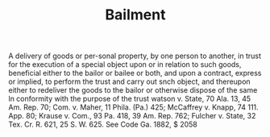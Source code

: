---
title: Bailment
permalink: "/definitions/bailment.html"
body: A delivery of goods or per-sonal property, by one person to another, in trust
  for the execution of a special object upon or in relation to such goods, beneficial
  either to the bailor or bailee or both, and upon a contract, express or implied,
  to perform the trust and carry out snch object, and thereupon either to redeliver
  the goods to the bailor or otherwise dispose of the same ln conformity with the
  purpose of the trust watson v. State, 70 Ala. 13, 45 Am. Rep. 70; Com. v. Maher,
  11 Phila. (Pa.) 425; McCaffrey v. Knapp, 74 111. App. 80; Krause v. Com., 93 Pa.
  418, 39 Am. Rep. 762; Fulcher v. State, 32 Tex. Cr. R. 621, 25 S. W. 625. See Code
  Ga. 1882, $ 2058
published_at: '2018-07-07'
layout: post
---